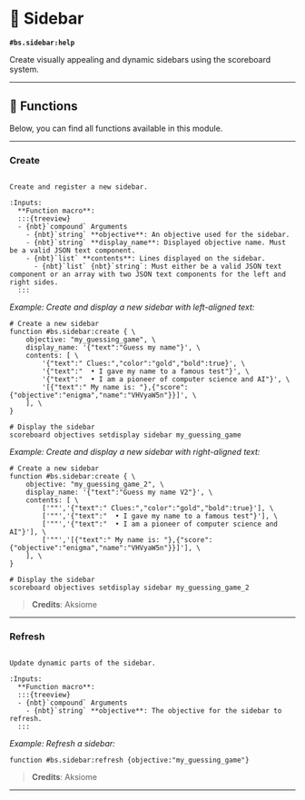 # 📰 Sidebar

**`#bs.sidebar:help`**

Create visually appealing and dynamic sidebars using the scoreboard system.

---

## 🔧 Functions

Below, you can find all functions available in this module.

---

### Create

```{function} #bs.sidebar:create

Create and register a new sidebar.

:Inputs:
  **Function macro**:
  :::{treeview}
  - {nbt}`compound` Arguments
    - {nbt}`string` **objective**: An objective used for the sidebar.
    - {nbt}`string` **display_name**: Displayed objective name. Must be a valid JSON text component.
    - {nbt}`list` **contents**: Lines displayed on the sidebar.
      - {nbt}`list` {nbt}`string`: Must either be a valid JSON text component or an array with two JSON text components for the left and right sides.
  :::
```

*Example: Create and display a new sidebar with left-aligned text:*

```mcfunction
# Create a new sidebar
function #bs.sidebar:create { \
    objective: "my_guessing_game", \
    display_name: '{"text":"Guess my name"}', \
    contents: [ \
        '{"text":" Clues:","color":"gold","bold":true}', \
        '{"text":"  • I gave my name to a famous test"}', \
        '{"text":"  • I am a pioneer of computer science and AI"}', \
        '[{"text":" My name is: "},{"score":{"objective":"enigma","name":"VHVyaW5n"}}]', \
    ], \
}

# Display the sidebar
scoreboard objectives setdisplay sidebar my_guessing_game
```

*Example: Create and display a new sidebar with right-aligned text:*

```mcfunction
# Create a new sidebar
function #bs.sidebar:create { \
    objective: "my_guessing_game_2", \
    display_name: '{"text":"Guess my name V2"}', \
    contents: [ \
        ['""','{"text":" Clues:","color":"gold","bold":true}'], \
        ['""','{"text":"  • I gave my name to a famous test"}'], \
        ['""','{"text":"  • I am a pioneer of computer science and AI"}'], \
        ['""','[{"text":" My name is: "},{"score":{"objective":"enigma","name":"VHVyaW5n"}}]'], \
    ], \
}

# Display the sidebar
scoreboard objectives setdisplay sidebar my_guessing_game_2
```

> **Credits**: Aksiome

---

### Refresh

```{function} #bs.sidebar:refresh

Update dynamic parts of the sidebar.

:Inputs:
  **Function macro**:
  :::{treeview}
  - {nbt}`compound` Arguments
    - {nbt}`string` **objective**: The objective for the sidebar to refresh.
  :::
```

*Example: Refresh a sidebar:*

```mcfunction
function #bs.sidebar:refresh {objective:"my_guessing_game"}
```

> **Credits**: Aksiome

---

```{include} ../_templates/comments.md
```
